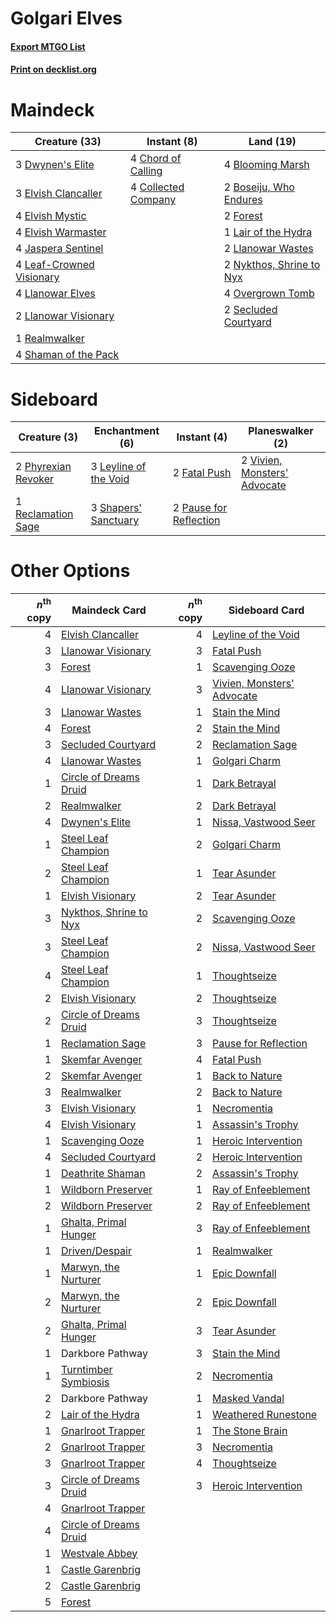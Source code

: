 # Golgari Elves

#### [Export MTGO List](../collection/Golgari%20Elves/Golgari%20Elves.txt)
#### [Print on decklist.org](http://decklist.org/?deckmain=4%09Blooming%20Marsh%0A2%09Boseiju,%20Who%20Endures%0A4%09Chord%20of%20Calling%0A4%09Collected%20Company%0A3%09Dwynen's%20Elite%0A3%09Elvish%20Clancaller%0A4%09Elvish%20Mystic%0A4%09Elvish%20Warmaster%0A2%09Forest%0A4%09Jaspera%20Sentinel%0A1%09Lair%20of%20the%20Hydra%0A4%09Leaf-Crowned%20Visionary%0A4%09Llanowar%20Elves%0A2%09Llanowar%20Visionary%0A2%09Llanowar%20Wastes%0A2%09Nykthos,%20Shrine%20to%20Nyx%0A4%09Overgrown%20Tomb%0A1%09Realmwalker%0A2%09Secluded%20Courtyard%0A4%09Shaman%20of%20the%20Pack&deckside=2%09Fatal%20Push%0A3%09Leyline%20of%20the%20Void%0A2%09Pause%20for%20Reflection%0A2%09Phyrexian%20Revoker%0A1%09Reclamation%20Sage%0A3%09Shapers'%20Sanctuary%0A2%09Vivien,%20Monsters'%20Advocate)
# Maindeck

|                                           Creature (33)                                           |                                         Instant (8)                                          |                                             Land (19)                                             |
|---------------------------------------------------------------------------------------------------|----------------------------------------------------------------------------------------------|---------------------------------------------------------------------------------------------------|
|3 [Dwynen's Elite](http://gatherer.wizards.com/Pages/Card/Details.aspx?multiverseid=442739)        |4 [Chord of Calling](http://gatherer.wizards.com/Pages/Card/Details.aspx?multiverseid=383209) |4 [Blooming Marsh](http://gatherer.wizards.com/Pages/Card/Details.aspx?multiverseid=417816)        |
|3 [Elvish Clancaller](http://gatherer.wizards.com/Pages/Card/Details.aspx?multiverseid=447315)     |4 [Collected Company](http://gatherer.wizards.com/Pages/Card/Details.aspx?multiverseid=394519)|2 [Boseiju, Who Endures](http://gatherer.wizards.com/Pages/Card/Details.aspx?multiverseid=548579)  |
|4 [Elvish Mystic](http://gatherer.wizards.com/Pages/Card/Details.aspx?multiverseid=389499)         |                                                                                              |2 [Forest](http://gatherer.wizards.com/Pages/Card/Details.aspx?multiverseid=439860)                |
|4 [Elvish Warmaster](http://gatherer.wizards.com/Pages/Card/Details.aspx?multiverseid=503780)      |                                                                                              |1 [Lair of the Hydra](http://gatherer.wizards.com/Pages/Card/Details.aspx?multiverseid=527546)     |
|4 [Jaspera Sentinel](http://gatherer.wizards.com/Pages/Card/Details.aspx?multiverseid=503792)      |                                                                                              |2 [Llanowar Wastes](http://gatherer.wizards.com/Pages/Card/Details.aspx?multiverseid=129627)       |
|4 [Leaf-Crowned Visionary](http://gatherer.wizards.com/Pages/Card/Details.aspx?multiverseid=574647)|                                                                                              |2 [Nykthos, Shrine to Nyx](http://gatherer.wizards.com/Pages/Card/Details.aspx?multiverseid=373713)|
|4 [Llanowar Elves](http://gatherer.wizards.com/Pages/Card/Details.aspx?multiverseid=129626)        |                                                                                              |4 [Overgrown Tomb](http://gatherer.wizards.com/Pages/Card/Details.aspx?multiverseid=405103)        |
|2 [Llanowar Visionary](http://gatherer.wizards.com/Pages/Card/Details.aspx?multiverseid=485516)    |                                                                                              |2 [Secluded Courtyard](http://gatherer.wizards.com/Pages/Card/Details.aspx?multiverseid=548588)    |
|1 [Realmwalker](http://gatherer.wizards.com/Pages/Card/Details.aspx?multiverseid=503804)           |                                                                                              |                                                                                                   |
|4 [Shaman of the Pack](http://gatherer.wizards.com/Pages/Card/Details.aspx?multiverseid=413747)    |                                                                                              |                                                                                                   |


# Sideboard

|                                         Creature (3)                                         |                                        Enchantment (6)                                         |                                           Instant (4)                                           |                                           Planeswalker (2)                                            |
|----------------------------------------------------------------------------------------------|------------------------------------------------------------------------------------------------|-------------------------------------------------------------------------------------------------|-------------------------------------------------------------------------------------------------------|
|2 [Phyrexian Revoker](http://gatherer.wizards.com/Pages/Card/Details.aspx?multiverseid=383343)|3 [Leyline of the Void](http://gatherer.wizards.com/Pages/Card/Details.aspx?multiverseid=107682)|2 [Fatal Push](http://gatherer.wizards.com/Pages/Card/Details.aspx?multiverseid=423724)          |2 [Vivien, Monsters' Advocate](http://gatherer.wizards.com/Pages/Card/Details.aspx?multiverseid=479695)|
|1 [Reclamation Sage](http://gatherer.wizards.com/Pages/Card/Details.aspx?multiverseid=389651) |3 [Shapers' Sanctuary](http://gatherer.wizards.com/Pages/Card/Details.aspx?multiverseid=435362) |2 [Pause for Reflection](http://gatherer.wizards.com/Pages/Card/Details.aspx?multiverseid=452890)|                                                                                                       |


# Other Options

|*n*<sup>th</sup> copy|                                          Maindeck Card                                          |*n*<sup>th</sup> copy|                                           Sideboard Card                                            |
|--------------------:|-------------------------------------------------------------------------------------------------|--------------------:|-----------------------------------------------------------------------------------------------------|
|                    4|[Elvish Clancaller](http://gatherer.wizards.com/Pages/Card/Details.aspx?multiverseid=447315)     |                    4|[Leyline of the Void](http://gatherer.wizards.com/Pages/Card/Details.aspx?multiverseid=107682)       |
|                    3|[Llanowar Visionary](http://gatherer.wizards.com/Pages/Card/Details.aspx?multiverseid=485516)    |                    3|[Fatal Push](http://gatherer.wizards.com/Pages/Card/Details.aspx?multiverseid=423724)                |
|                    3|[Forest](http://gatherer.wizards.com/Pages/Card/Details.aspx?multiverseid=439860)                |                    1|[Scavenging Ooze](http://gatherer.wizards.com/Pages/Card/Details.aspx?multiverseid=420783)           |
|                    4|[Llanowar Visionary](http://gatherer.wizards.com/Pages/Card/Details.aspx?multiverseid=485516)    |                    3|[Vivien, Monsters' Advocate](http://gatherer.wizards.com/Pages/Card/Details.aspx?multiverseid=479695)|
|                    3|[Llanowar Wastes](http://gatherer.wizards.com/Pages/Card/Details.aspx?multiverseid=129627)       |                    1|[Stain the Mind](http://gatherer.wizards.com/Pages/Card/Details.aspx?multiverseid=383402)            |
|                    4|[Forest](http://gatherer.wizards.com/Pages/Card/Details.aspx?multiverseid=439860)                |                    2|[Stain the Mind](http://gatherer.wizards.com/Pages/Card/Details.aspx?multiverseid=383402)            |
|                    3|[Secluded Courtyard](http://gatherer.wizards.com/Pages/Card/Details.aspx?multiverseid=548588)    |                    2|[Reclamation Sage](http://gatherer.wizards.com/Pages/Card/Details.aspx?multiverseid=389651)          |
|                    4|[Llanowar Wastes](http://gatherer.wizards.com/Pages/Card/Details.aspx?multiverseid=129627)       |                    1|[Golgari Charm](http://gatherer.wizards.com/Pages/Card/Details.aspx?multiverseid=405245)             |
|                    1|[Circle of Dreams Druid](http://gatherer.wizards.com/Pages/Card/Details.aspx?multiverseid=527463)|                    1|[Dark Betrayal](http://gatherer.wizards.com/Pages/Card/Details.aspx?multiverseid=373504)             |
|                    2|[Realmwalker](http://gatherer.wizards.com/Pages/Card/Details.aspx?multiverseid=503804)           |                    2|[Dark Betrayal](http://gatherer.wizards.com/Pages/Card/Details.aspx?multiverseid=373504)             |
|                    4|[Dwynen's Elite](http://gatherer.wizards.com/Pages/Card/Details.aspx?multiverseid=442739)        |                    1|[Nissa, Vastwood Seer](http://gatherer.wizards.com/Pages/Card/Details.aspx?multiverseid=398438)      |
|                    1|[Steel Leaf Champion](http://gatherer.wizards.com/Pages/Card/Details.aspx?multiverseid=443070)   |                    2|[Golgari Charm](http://gatherer.wizards.com/Pages/Card/Details.aspx?multiverseid=405245)             |
|                    2|[Steel Leaf Champion](http://gatherer.wizards.com/Pages/Card/Details.aspx?multiverseid=443070)   |                    1|[Tear Asunder](http://gatherer.wizards.com/Pages/Card/Details.aspx?multiverseid=574663)              |
|                    1|[Elvish Visionary](http://gatherer.wizards.com/Pages/Card/Details.aspx?multiverseid=175124)      |                    2|[Tear Asunder](http://gatherer.wizards.com/Pages/Card/Details.aspx?multiverseid=574663)              |
|                    3|[Nykthos, Shrine to Nyx](http://gatherer.wizards.com/Pages/Card/Details.aspx?multiverseid=373713)|                    2|[Scavenging Ooze](http://gatherer.wizards.com/Pages/Card/Details.aspx?multiverseid=420783)           |
|                    3|[Steel Leaf Champion](http://gatherer.wizards.com/Pages/Card/Details.aspx?multiverseid=443070)   |                    2|[Nissa, Vastwood Seer](http://gatherer.wizards.com/Pages/Card/Details.aspx?multiverseid=398438)      |
|                    4|[Steel Leaf Champion](http://gatherer.wizards.com/Pages/Card/Details.aspx?multiverseid=443070)   |                    1|[Thoughtseize](http://gatherer.wizards.com/Pages/Card/Details.aspx?multiverseid=438676)              |
|                    2|[Elvish Visionary](http://gatherer.wizards.com/Pages/Card/Details.aspx?multiverseid=175124)      |                    2|[Thoughtseize](http://gatherer.wizards.com/Pages/Card/Details.aspx?multiverseid=438676)              |
|                    2|[Circle of Dreams Druid](http://gatherer.wizards.com/Pages/Card/Details.aspx?multiverseid=527463)|                    3|[Thoughtseize](http://gatherer.wizards.com/Pages/Card/Details.aspx?multiverseid=438676)              |
|                    1|[Reclamation Sage](http://gatherer.wizards.com/Pages/Card/Details.aspx?multiverseid=389651)      |                    3|[Pause for Reflection](http://gatherer.wizards.com/Pages/Card/Details.aspx?multiverseid=452890)      |
|                    1|[Skemfar Avenger](http://gatherer.wizards.com/Pages/Card/Details.aspx?multiverseid=503718)       |                    4|[Fatal Push](http://gatherer.wizards.com/Pages/Card/Details.aspx?multiverseid=423724)                |
|                    2|[Skemfar Avenger](http://gatherer.wizards.com/Pages/Card/Details.aspx?multiverseid=503718)       |                    1|[Back to Nature](http://gatherer.wizards.com/Pages/Card/Details.aspx?multiverseid=208284)            |
|                    3|[Realmwalker](http://gatherer.wizards.com/Pages/Card/Details.aspx?multiverseid=503804)           |                    2|[Back to Nature](http://gatherer.wizards.com/Pages/Card/Details.aspx?multiverseid=208284)            |
|                    3|[Elvish Visionary](http://gatherer.wizards.com/Pages/Card/Details.aspx?multiverseid=175124)      |                    1|[Necromentia](http://gatherer.wizards.com/Pages/Card/Details.aspx?multiverseid=485439)               |
|                    4|[Elvish Visionary](http://gatherer.wizards.com/Pages/Card/Details.aspx?multiverseid=175124)      |                    1|[Assassin's Trophy](http://gatherer.wizards.com/Pages/Card/Details.aspx?multiverseid=452902)         |
|                    1|[Scavenging Ooze](http://gatherer.wizards.com/Pages/Card/Details.aspx?multiverseid=420783)       |                    1|[Heroic Intervention](http://gatherer.wizards.com/Pages/Card/Details.aspx?multiverseid=423776)       |
|                    4|[Secluded Courtyard](http://gatherer.wizards.com/Pages/Card/Details.aspx?multiverseid=548588)    |                    2|[Heroic Intervention](http://gatherer.wizards.com/Pages/Card/Details.aspx?multiverseid=423776)       |
|                    1|[Deathrite Shaman](http://gatherer.wizards.com/Pages/Card/Details.aspx?multiverseid=413757)      |                    2|[Assassin's Trophy](http://gatherer.wizards.com/Pages/Card/Details.aspx?multiverseid=452902)         |
|                    1|[Wildborn Preserver](http://gatherer.wizards.com/Pages/Card/Details.aspx?multiverseid=473144)    |                    1|[Ray of Enfeeblement](http://gatherer.wizards.com/Pages/Card/Details.aspx?multiverseid=527403)       |
|                    2|[Wildborn Preserver](http://gatherer.wizards.com/Pages/Card/Details.aspx?multiverseid=473144)    |                    2|[Ray of Enfeeblement](http://gatherer.wizards.com/Pages/Card/Details.aspx?multiverseid=527403)       |
|                    1|[Ghalta, Primal Hunger](http://gatherer.wizards.com/Pages/Card/Details.aspx?multiverseid=456564) |                    3|[Ray of Enfeeblement](http://gatherer.wizards.com/Pages/Card/Details.aspx?multiverseid=527403)       |
|                    1|[Driven/Despair](http://gatherer.wizards.com/Pages/Card/Details.aspx?multiverseid=430846)        |                    1|[Realmwalker](http://gatherer.wizards.com/Pages/Card/Details.aspx?multiverseid=503804)               |
|                    1|[Marwyn, the Nurturer](http://gatherer.wizards.com/Pages/Card/Details.aspx?multiverseid=443060)  |                    1|[Epic Downfall](http://gatherer.wizards.com/Pages/Card/Details.aspx?multiverseid=473047)             |
|                    2|[Marwyn, the Nurturer](http://gatherer.wizards.com/Pages/Card/Details.aspx?multiverseid=443060)  |                    2|[Epic Downfall](http://gatherer.wizards.com/Pages/Card/Details.aspx?multiverseid=473047)             |
|                    2|[Ghalta, Primal Hunger](http://gatherer.wizards.com/Pages/Card/Details.aspx?multiverseid=456564) |                    3|[Tear Asunder](http://gatherer.wizards.com/Pages/Card/Details.aspx?multiverseid=574663)              |
|                    1|Darkbore Pathway                                                                                 |                    3|[Stain the Mind](http://gatherer.wizards.com/Pages/Card/Details.aspx?multiverseid=383402)            |
|                    1|[Turntimber Symbiosis](http://gatherer.wizards.com/Pages/Card/Details.aspx?multiverseid=491864)  |                    2|[Necromentia](http://gatherer.wizards.com/Pages/Card/Details.aspx?multiverseid=485439)               |
|                    2|Darkbore Pathway                                                                                 |                    1|[Masked Vandal](http://gatherer.wizards.com/Pages/Card/Details.aspx?multiverseid=503800)             |
|                    2|[Lair of the Hydra](http://gatherer.wizards.com/Pages/Card/Details.aspx?multiverseid=527546)     |                    1|[Weathered Runestone](http://gatherer.wizards.com/Pages/Card/Details.aspx?multiverseid=503863)       |
|                    1|[Gnarlroot Trapper](http://gatherer.wizards.com/Pages/Card/Details.aspx?multiverseid=398413)     |                    1|[The Stone Brain](http://gatherer.wizards.com/Pages/Card/Details.aspx?multiverseid=583827)           |
|                    2|[Gnarlroot Trapper](http://gatherer.wizards.com/Pages/Card/Details.aspx?multiverseid=398413)     |                    3|[Necromentia](http://gatherer.wizards.com/Pages/Card/Details.aspx?multiverseid=485439)               |
|                    3|[Gnarlroot Trapper](http://gatherer.wizards.com/Pages/Card/Details.aspx?multiverseid=398413)     |                    4|[Thoughtseize](http://gatherer.wizards.com/Pages/Card/Details.aspx?multiverseid=438676)              |
|                    3|[Circle of Dreams Druid](http://gatherer.wizards.com/Pages/Card/Details.aspx?multiverseid=527463)|                    3|[Heroic Intervention](http://gatherer.wizards.com/Pages/Card/Details.aspx?multiverseid=423776)       |
|                    4|[Gnarlroot Trapper](http://gatherer.wizards.com/Pages/Card/Details.aspx?multiverseid=398413)     |                     |                                                                                                     |
|                    4|[Circle of Dreams Druid](http://gatherer.wizards.com/Pages/Card/Details.aspx?multiverseid=527463)|                     |                                                                                                     |
|                    1|[Westvale Abbey](http://gatherer.wizards.com/Pages/Card/Details.aspx?multiverseid=410049)        |                     |                                                                                                     |
|                    1|[Castle Garenbrig](http://gatherer.wizards.com/Pages/Card/Details.aspx?multiverseid=473202)      |                     |                                                                                                     |
|                    2|[Castle Garenbrig](http://gatherer.wizards.com/Pages/Card/Details.aspx?multiverseid=473202)      |                     |                                                                                                     |
|                    5|[Forest](http://gatherer.wizards.com/Pages/Card/Details.aspx?multiverseid=439860)                |                     |                                                                                                     |

